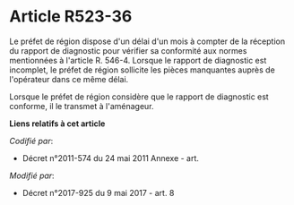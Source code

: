 # Article R523-36

Le préfet de région dispose d'un délai d'un mois à compter de la réception du rapport de diagnostic pour vérifier sa
conformité aux normes mentionnées à l'article R. 546-4. Lorsque le rapport de diagnostic est incomplet, le préfet de région
sollicite les pièces manquantes auprès de l'opérateur dans ce même délai.

Lorsque le préfet de région considère que le rapport de diagnostic est conforme, il le transmet à l'aménageur.

**Liens relatifs à cet article**

_Codifié par_:

  - Décret n°2011-574 du 24 mai 2011 Annexe - art.

_Modifié par_:

  - Décret n°2017-925 du 9 mai 2017 - art. 8
